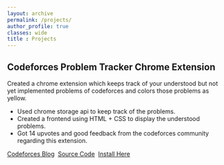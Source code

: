 ```yaml
---
layout: archive
permalink: /projects/
author_profile: true
classes: wide
title : Projects
---
```


## Codeforces Problem Tracker Chrome Extension

Created a chrome extension which keeps track of your understood but not yet implemented problems of codeforces and colors those problems as yellow.
- Used chrome storage api to keep track of the problems.
- Created a frontend using HTML + CSS to display the understood problems.
- Got 14 upvotes and good feedback from the codeforces community regarding this extension.

[Codeforces Blog](https://codeforces.com/blog/entry/73196)&nbsp;&nbsp;[Source Code](https://github.com/KaustubhSathe/Codeforces-Problem-Tracker)&nbsp;&nbsp;[Install Here](https://chrome.google.com/webstore/detail/codeforces-problem-tracke/mopegdapkaknnngnandcpimkoimcoioc?utm_source=chrome-ntp-icon&authuser=1)
